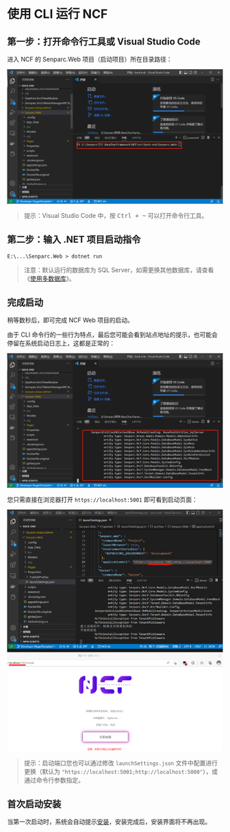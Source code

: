 # 使用 CLI 运行 NCF

## 第一步：打开命令行工具或 Visual Studio Code

进入 NCF 的 Senparc.Web 项目（启动项目）所在目录路径：

<img src="./images/run-ncf-with-cli-01.png" />

> 提示：Visual Studio Code 中，按 <kbd>Ctrl + ~</kbd> 可以打开命令行工具。

## 第二步：输入 .NET 项目启动指令

```
E:\...\Senparc.Web > dotnet run
```

> 注意：默认运行的数据库为 SQL Server，如需更换其他数据库，请查看《[使用多数据库](/start/database/mutil_database_support.html)》。

## 完成启动

稍等数秒后，即可完成 NCF Web 项目的启动。

由于 CLI 命令行的一些行为特点，最后您可能会看到站点地址的提示，也可能会停留在系统启动日志上，这都是正常的：

<img src="./images/run-ncf-with-cli-02.png" />

您只需直接在浏览器打开 `https://localhost:5001` 即可看到启动页面：

<img src="./images/run-ncf-with-cli-03.png" />

> 提示：启动端口您也可以通过修改 `launchSettings.json` 文件中配置进行更换（默认为 `"https://localhost:5001;http://localhost:5000"`），或通过命令行参数指定。

## 首次启动安装

当第一次启动时，系统会自动提示[安装](/start/start-develop/install-app.html)，安装完成后，安装界面将不再出现。
